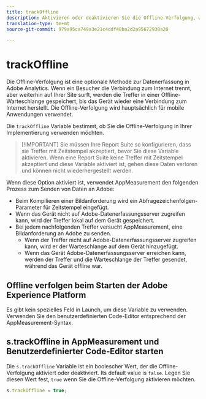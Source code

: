 ```yaml
---
title: trackOffline
description: Aktivieren oder deaktivieren Sie die Offline-Verfolgung, wodurch sich die Datenerfassung in AppMeasurement ändert.
translation-type: tm+mt
source-git-commit: 979a95ca749a3e21c4ddf48ba2d2a95672938a20

---
```



# trackOffline

Die Offline-Verfolgung ist eine optionale Methode zur Datenerfassung in Adobe Analytics. Wenn ein Besucher die Verbindung zum Internet trennt, aber weiterhin auf Ihrer Site surft, werden die Treffer in einer Offline-Warteschlange gespeichert, bis das Gerät wieder eine Verbindung zum Internet herstellt. Die Offline-Verfolgung wird hauptsächlich für mobile Anwendungen verwendet.

Die `trackOffline` Variable bestimmt, ob Sie die Offline-Verfolgung in Ihrer Implementierung verwenden möchten.

> [!IMPORTANT] Sie müssen Ihre Report Suite so konfigurieren, dass sie Treffer mit Zeitstempel akzeptiert, bevor Sie diese Variable aktivieren. Wenn eine Report Suite keine Treffer mit Zeitstempel akzeptiert und diese Variable aktiviert ist, gehen diese Daten verloren und können nicht wiederhergestellt werden.

Wenn diese Option aktiviert ist, verwendet AppMeasurement den folgenden Prozess zum Senden von Daten an Adobe:

* Beim Kompilieren einer Bildanforderung wird ein Abfragezeichenfolgen-Parameter für Zeitstempel eingefügt.
* Wenn das Gerät nicht auf Adobe-Datenerfassungsserver zugreifen kann, wird der Treffer lokal auf dem Gerät gespeichert.
* Bei jedem nachfolgenden Treffer versucht AppMeasurement, eine Bildanforderung an Adobe zu senden.
   * Wenn der Treffer nicht auf Adobe-Datenerfassungsserver zugreifen kann, wird er der Warteschlange auf dem Gerät hinzugefügt.
   * Wenn das Gerät Adobe-Datenerfassungsserver erreichen kann, werden der Treffer und die Warteschlange der Treffer gesendet, während das Gerät offline war.

## Offline verfolgen beim Starten der Adobe Experience Platform

Es gibt kein spezielles Feld in Launch, um diese Variable zu verwenden. Verwenden Sie den benutzerdefinierten Code-Editor entsprechend der AppMeasurement-Syntax.

## s.trackOffline in AppMeasurement und Benutzerdefinierter Code-Editor starten

Die `s.trackOffline` Variable ist ein boolescher Wert, der die Offline-Verfolgung aktiviert oder deaktiviert. Its default value is `false`. Legen Sie diesen Wert fest, `true` wenn Sie die Offline-Verfolgung aktivieren möchten.

```js
s.trackOffline = true;
```
